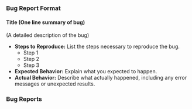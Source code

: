 ### Bug Report Format

#### Title (One line summary of bug)
(A detailed description of the bug)
- **Steps to Reproduce:** List the steps necessary to reproduce the bug.
    - Step 1
    - Step 2
    - Step 3
- **Expected Behavior:** Explain what you expected to happen.
- **Actual Behavior:** Describe what actually happened, including any error messages or unexpected results.

### Bug Reports

